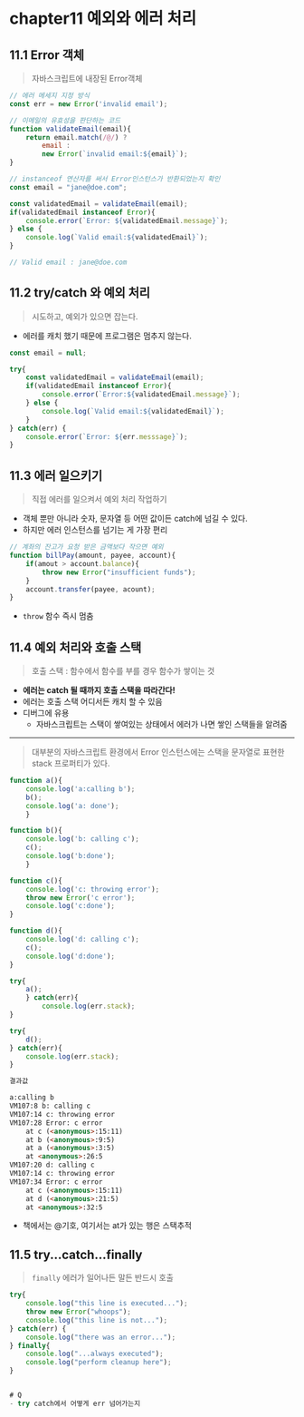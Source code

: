 # chapter11 예외와 에러 처리

## 11.1 Error 객체

> 자바스크립트에 내장된 Error객체
```js
// 에러 메세지 지정 방식
const err = new Error('invalid email');
```
```js
// 이메일의 유효성을 판단하는 코드
function validateEmail(email){
    return email.match(/@/) ?
        email : 
        new Error(`invalid email:${email}`);
}
```
```js
// instanceof 연산자를 써서 Error인스턴스가 반환되었는지 확인
const email = "jane@doe.com";

const validatedEmail = validateEmail(email);
if(validatedEmail instanceof Error){
    console.error(`Error: ${validatedEmail.message}`);
} else {
    console.log(`Valid email:${validatedEmail}`);
}

// Valid email : jane@doe.com
```
## 11.2 try/catch 와 예외 처리
> 시도하고, 예외가 있으면 잡는다.
- 에러를 캐치 했기 때문에 프로그램은 멈추지 않는다.

```js
const email = null;

try{
    const validatedEmail = validateEmail(email);
    if(validatedEmail instanceof Error){
        console.error(`Error:${validatedEmail.message}`);
    } else {
        console.log(`Valid email:${validatedEmail}`);
    }
} catch(err) {
    console.error(`Error: ${err.messsage}`);
}
```
## 11.3 에러 일으키기
> 직접 에러를 일으켜서 예외 처리 작업하기

- 객체 뿐만 아니라 숫자, 문자열 등 어떤 값이든 catch에 넘길 수 있다.
- 하지만 에러 인스턴스를 넘기는 게 가장 편리

```js
// 계좌의 잔고가 요청 받은 금액보다 작으면 예외
function billPay(amount, payee, account){
    if(amout > account.balance){
        throw new Error("insufficient funds");
    }
    account.transfer(payee, acount);
}
```
- `throw` 함수 즉시 멈춤

## 11.4 예외 처리와 호출 스택
> 호출 스택 : 함수에서 함수를 부를 경우 함수가 쌓이는 것

- **에러는 catch 될 때까지 호출 스택을 따라간다!**
- 에러는 호출 스택 어디서든 캐치 할 수 있음
- 디버그에 유용
    - 자바스크립트는 스택이 쌓여있는 상태에서 에러가 나면 쌓인 스택들을 알려줌

<hr>

> 대부분의 자바스크립트 환경에서 Error 인스턴스에는 스택을 문자열로 표현한 stack 프로퍼티가 있다.

```js
function a(){
    console.log('a:calling b');
    b();
    console.log('a: done');
    }

function b(){
    console.log('b: calling c');
    c();
    console.log('b:done');
    }

function c(){
    console.log('c: throwing error');
    throw new Error('c error');
    console.log('c:done');
}

function d(){
    console.log('d: calling c');
    c();
    console.log('d:done');
}

try{
    a();
    } catch(err){
        console.log(err.stack);
}

try{
    d();
} catch(err){
    console.log(err.stack);
}

```
```html
결과값

a:calling b
VM107:8 b: calling c
VM107:14 c: throwing error
VM107:28 Error: c error
    at c (<anonymous>:15:11)
    at b (<anonymous>:9:5)
    at a (<anonymous>:3:5)
    at <anonymous>:26:5
VM107:20 d: calling c
VM107:14 c: throwing error
VM107:34 Error: c error
    at c (<anonymous>:15:11)
    at d (<anonymous>:21:5)
    at <anonymous>:32:5
```

- 책에서는 @기호, 여기서는 at가 있는 행은 스택추적

## 11.5 try...catch...finally

> `finally` 에러가 일어나든 말든 반드시 호출

```js
try{
    console.log("this line is executed...");
    throw new Error("whoops");
    console.log("this line is not...");
} catch(err) {
    console.log("there was an error...");
} finally{
    console.log("...always executed");
    console.log("perform cleanup here");
}


# Q
- try catch에서 어떻게 err 넘어가는지
